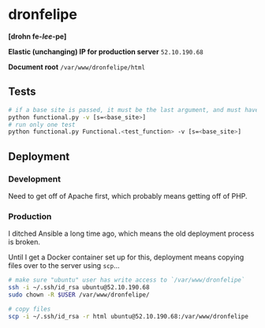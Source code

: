 # dronfelipe
**[drohn fe-_lee_-pe]**

**Elastic (unchanging) IP for production server**
`52.10.190.68`

**Document root**
`/var/www/dronfelipe/html`


## Tests
```sh
# if a base site is passed, it must be the last argument, and must have the form shown below
python functional.py -v [s=<base_site>]
# run only one test
python functional.py Functional.<test_function> -v [s=<base_site>]
```


## Deployment
### Development
Need to get off of Apache first, which probably means getting off of PHP.


### Production
I ditched Ansible a long time ago, which means the old deployment process is broken.

Until I get a Docker container set up for this, deployment means copying files over to the server using `scp`...

~~~sh
# make sure "ubuntu" user has write access to `/var/www/dronfelipe`
ssh -i ~/.ssh/id_rsa ubuntu@52.10.190.68
sudo chown -R $USER /var/www/dronfelipe/

# copy files
scp -i ~/.ssh/id_rsa -r html ubuntu@52.10.190.68:/var/www/dronfelipe
~~~
